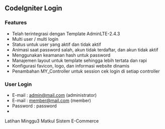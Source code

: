 ## CodeIgniter Login

### Features
- Telah terintegrasi dengan Template AdminLTE-2.4.3
- Multi user / multi login
- Status untuk user yang aktif dan tidak aktif
- Animasi saat password salah, akun tidak terdaftar, dan akun tidak aktif
- Menggunakan keamanan hash untuk password
- Manajemen layout untuk template sehingga lebih tertata dan rapi
- Konfigurasi favicon, logo, dan informasi website dinamis
- Penambahan MY_Controller untuk session cek login di setiap controller
  
### User Login
- E-mail    : admin@mail.com (administrator)
- E-mail    : member@mail.com (member)
- Password  : password
- 
Latihan Minggu3 Matkul Sistem E-Commerce
